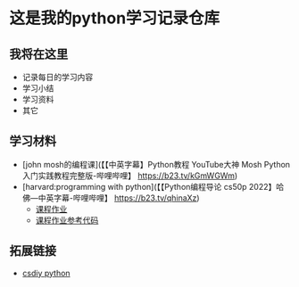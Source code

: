 # 这是我的python学习记录仓库
## 我将在这里
- 记录每日的学习内容
- 学习小结
- 学习资料
- 其它

## 学习材料
- [john mosh的编程课](【【中英字幕】Python教程 YouTube大神 Mosh Python入门实践教程完整版-哔哩哔哩】 https://b23.tv/kGmWGWm)
- [harvard:programming with python](【【Python编程导论 cs50p 2022】哈佛—中英字幕-哔哩哔哩】 https://b23.tv/qhinaXz)
  - [课程作业](https://cs50.harvard.edu/python/2022/psets/)
  - [课程作业参考代码](https://github.com/csfive/CS50P)


## 拓展链接
- [csdiy python](https://csdiy.wiki/%E7%BC%96%E7%A8%8B%E5%85%A5%E9%97%A8/Python/CS50P/)

